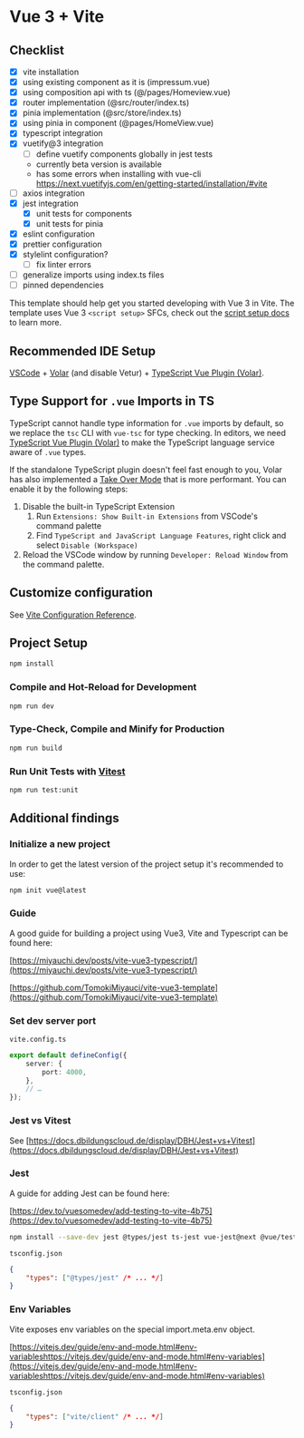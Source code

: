 # Vue 3 + Vite

## Checklist

- [x] vite installation
- [x] using existing component as it is (impressum.vue)
- [x] using composition api with ts (@/pages/Homeview.vue)
- [x] router implementation (@src/router/index.ts)
- [x] pinia implementation (@src/store/index.ts)
- [x] using pinia in component (@pages/HomeView.vue)
- [x] typescript integration
- [x] vuetify@3 integration
  - [ ] define vuetify components globally in jest tests
  - currently beta version is available
  - has some errors when installing with vue-cli <https://next.vuetifyjs.com/en/getting-started/installation/#vite>
- [ ] axios integration
- [x] jest integration
  - [x] unit tests for components
  - [x] unit tests for pinia
- [x] eslint configuration
- [x] prettier configuration
- [x] stylelint configuration?
  - [ ] fix linter errors
- [ ] generalize imports using index.ts files
- [ ] pinned dependencies

This template should help get you started developing with Vue 3 in Vite. The template uses Vue 3 `<script setup>` SFCs, check out the [script setup docs](https://v3.vuejs.org/api/sfc-script-setup.html#sfc-script-setup) to learn more.

## Recommended IDE Setup

[VSCode](https://code.visualstudio.com/) + [Volar](https://marketplace.visualstudio.com/items?itemName=Vue.volar) (and disable Vetur) + [TypeScript Vue Plugin (Volar)](https://marketplace.visualstudio.com/items?itemName=Vue.vscode-typescript-vue-plugin).

## Type Support for `.vue` Imports in TS

TypeScript cannot handle type information for `.vue` imports by default, so we replace the `tsc` CLI with `vue-tsc` for type checking. In editors, we need [TypeScript Vue Plugin (Volar)](https://marketplace.visualstudio.com/items?itemName=Vue.vscode-typescript-vue-plugin) to make the TypeScript language service aware of `.vue` types.

If the standalone TypeScript plugin doesn't feel fast enough to you, Volar has also implemented a [Take Over Mode](https://github.com/johnsoncodehk/volar/discussions/471#discussioncomment-1361669) that is more performant. You can enable it by the following steps:

1. Disable the built-in TypeScript Extension
   1. Run `Extensions: Show Built-in Extensions` from VSCode's command palette
   2. Find `TypeScript and JavaScript Language Features`, right click and select `Disable (Workspace)`
2. Reload the VSCode window by running `Developer: Reload Window` from the command palette.

## Customize configuration

See [Vite Configuration Reference](https://vitejs.dev/config/).

## Project Setup

```sh
npm install
```

### Compile and Hot-Reload for Development

```sh
npm run dev
```

### Type-Check, Compile and Minify for Production

```sh
npm run build
```

### Run Unit Tests with [Vitest](https://vitest.dev/)

```sh
npm run test:unit
```

## Additional findings

### Initialize a new project

In order to get the latest version of the project setup it's recommended to use:

```sh
npm init vue@latest
```

### Guide

A good guide for building a project using Vue3, Vite and Typescript can be found here:

[https://miyauchi.dev/posts/vite-vue3-typescript/](https://miyauchi.dev/posts/vite-vue3-typescript/)

[https://github.com/TomokiMiyauci/vite-vue3-template](https://github.com/TomokiMiyauci/vite-vue3-template)

### Set dev server port

`vite.config.ts`

```ts
export default defineConfig({
	server: {
		port: 4000,
	},
	// …
});
```

### Jest vs Vitest

See [https://docs.dbildungscloud.de/display/DBH/Jest+vs+Vitest](https://docs.dbildungscloud.de/display/DBH/Jest+vs+Vitest)

### Jest

A guide for adding Jest can be found here:

[https://dev.to/vuesomedev/add-testing-to-vite-4b75](https://dev.to/vuesomedev/add-testing-to-vite-4b75)

```sh
npm install --save-dev jest @types/jest ts-jest vue-jest@next @vue/test-utils@next ts-node
```

`tsconfig.json`

```json
{
	"types": ["@types/jest" /* ... */]
}
```

### Env Variables

Vite exposes env variables on the special import.meta.env object.

[https://vitejs.dev/guide/env-and-mode.html#env-variableshttps://vitejs.dev/guide/env-and-mode.html#env-variables](https://vitejs.dev/guide/env-and-mode.html#env-variableshttps://vitejs.dev/guide/env-and-mode.html#env-variables)

`tsconfig.json`

```json
{
	"types": ["vite/client" /* ... */]
}
```
